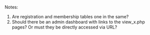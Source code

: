 Notes:
1) Are registration and membership tables one in the same?
2) Should there be an admin dashboard with links to the view_x.php pages? Or must they be directly accessed via URL?
